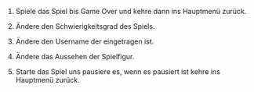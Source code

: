 1. Spiele das Spiel bis Game Over und kehre dann ins Hauptmenü zurück.

2. Ändere den Schwierigkeitsgrad des Spiels.

3. Ändere den Username der eingetragen ist.

4. Ändere das Aussehen der Spielfigur.

5. Starte das Spiel uns pausiere es, wenn es pausiert ist kehre ins Hauptmenü zurück.
